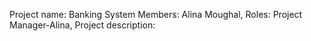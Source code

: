 Project name: Banking System 
Members: Alina Moughal,
Roles: Project Manager-Alina,
Project description:

